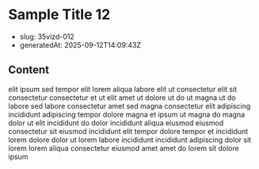 # Sample Title 12

- slug: 35vizd-012
- generatedAt: 2025-09-12T14:09:43Z

## Content
elit ipsum sed tempor elit lorem aliqua labore elit ut consectetur elit sit consectetur consectetur et ut elit amet ut dolore ut do ut magna ut do labore sed labore consectetur amet sed magna consectetur elit adipiscing incididunt adipiscing tempor dolore magna et ipsum ut magna do magna dolor ut elit incididunt do dolor incididunt aliqua eiusmod eiusmod consectetur sit eiusmod incididunt elit tempor dolore tempor et incididunt lorem dolore dolor ut lorem labore incididunt incididunt adipiscing dolor sit lorem lorem aliqua consectetur eiusmod amet amet do lorem sit dolore ipsum
